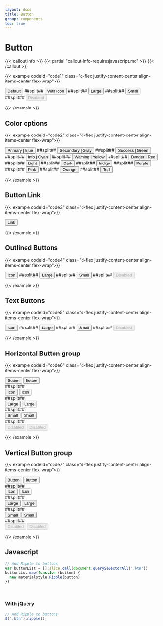 ```yaml
---
layout: docs
title: Button
group: components
toc: true
---
```


# Button

{{< callout info >}}
{{< partial "callout-info-requiresjavascript.md" >}}
{{< /callout >}}

{{< example codeId="code1" class="d-flex justify-content-center align-items-center flex-wrap">}}

<button type="button" class="btn btn-purple m-1">
  Default
</button>
##split##
<button type="button" class="btn btn-purple m-1">
  With Icon <i class="bi bi-star-fill"></i>
</button>
##split##
<button type="button" class="btn btn-purple btn-lg m-1">
  Large
</button>
##split##
<button type="button" class="btn btn-purple btn-sm m-1">
  Small
</button>
##split##
<button type="button" class="btn btn-purple m-1" disabled>
  Disabled
</button>

{{< /example >}}

## Color options

{{< example codeId="code2" class="d-flex justify-content-center align-items-center flex-wrap">}}

<button type="button" class="btn btn-primary m-1">
  Primary | Blue
</button>
##split##
<button type="button" class="btn btn-secondary m-1">
  Secondary | Gray
</button>
##split##
<button type="button" class="btn btn-success m-1">
  Success | Green
</button>
##split##
<button type="button" class="btn btn-info m-1">
  Info | Cyan
</button>
##split##
<button type="button" class="btn btn-warning m-1">
  Warning | Yellow
</button>
##split##
<button type="button" class="btn btn-danger m-1">
  Danger | Red
</button>
##split##
<button type="button" class="btn btn-light m-1">
  Light
</button>
##split##
<button type="button" class="btn btn-dark m-1">
  Dark
</button>
##split##
<button type="button" class="btn btn-indigo m-1">
  Indigo
</button>
##split##
<button type="button" class="btn btn-purple m-1">
  Purple
</button>
##split##
<button type="button" class="btn btn-pink m-1">
  Pink
</button>
##split##
<button type="button" class="btn btn-orange m-1">
  Orange
</button>
##split##
<button type="button" class="btn btn-teal m-1">
  Teal
</button>

{{< /example >}}

## Button Link
{{< example codeId="code3" class="d-flex justify-content-center align-items-center flex-wrap">}}

<button type="button" class="btn btn-link m-1">
  Link
</button>
        
{{< /example >}}

## Outlined Buttons
{{< example codeId="code4" class="d-flex justify-content-center align-items-center flex-wrap">}}

<button type="button" class="btn btn-outline-pink m-1">
  Icon <i class="bi bi-star-fill"></i>
</button>
##split##
<button type="button" class="btn btn-outline-pink btn-lg m-1">
  Large
</button>
##split##
<button type="button" class="btn btn-outline-pink btn-sm m-1">
  Small
</button>
##split##
<button type="button" class="btn btn-outline-pink m-1" disabled>
  Disabled
</button>
        
{{< /example >}}

## Text Buttons
{{< example codeId="code5" class="d-flex justify-content-center align-items-center flex-wrap">}}

<button type="button" class="btn btn-text-green m-1">
  Icon <i class="bi bi-star-fill"></i>
</button>
##split##
<button type="button" class="btn btn-text-green btn-lg m-1">
  Large
</button>
##split##
<button type="button" class="btn btn-text-green btn-sm m-1">
  Small
</button>
##split##
<button type="button" class="btn btn-text-green m-1" disabled>
  Disabled
</button>
        
{{< /example >}}

## Horizontal Button group
{{< example codeId="code6" class="d-flex justify-content-center align-items-center flex-wrap">}}

<div class="btn-group m-1">
  <button type="button" class="btn btn-indigo">Button</button>
  <button type="button" class="btn btn-indigo">Button</button>
</div>
##split##
<div class="btn-group m-1">
  <button type="button" class="btn btn-indigo">
    Icon <i class="bi bi-star-fill"></i>
  </button>
  <button type="button" class="btn btn-indigo">
    Icon <i class="bi bi-star-fill"></i>
  </button>
</div>
##split##
<div class="btn-group m-1">
  <button type="button" class="btn btn-indigo btn-lg">Large</button>
  <button type="button" class="btn btn-indigo btn-lg">Large</button>
</div>
##split##
<div class="btn-group m-1">
  <button type="button" class="btn btn-indigo btn-sm">Small</button>
  <button type="button" class="btn btn-indigo btn-sm">Small</button>
</div>
##split##
<div class="btn-group m-1">
  <button type="button" class="btn btn-indigo" disabled>Disabled</button>
  <button type="button" class="btn btn-indigo" disabled>Disabled</button>
</div>

{{< /example >}}

## Vertical Button group
{{< example codeId="code7" class="d-flex justify-content-center align-items-center flex-wrap">}}

<div class="btn-group-vertical m-1">
  <button type="button" class="btn btn-indigo">Button</button>
  <button type="button" class="btn btn-indigo">Button</button>
</div>
##split##
<div class="btn-group-vertical m-1">
  <button type="button" class="btn btn-indigo">
    Icon <i class="bi bi-star-fill"></i>
  </button>
  <button type="button" class="btn btn-indigo">
    Icon <i class="bi bi-star-fill"></i>
  </button>
</div>
##split##
<div class="btn-group-vertical m-1">
  <button type="button" class="btn btn-indigo btn-lg">Large</button>
  <button type="button" class="btn btn-indigo btn-lg">Large</button>
</div>
##split##
<div class="btn-group-vertical m-1">
  <button type="button" class="btn btn-indigo btn-sm">Small</button>
  <button type="button" class="btn btn-indigo btn-sm">Small</button>
</div>
##split##
<div class="btn-group-vertical m-1">
  <button type="button" class="btn btn-indigo" disabled>Disabled</button>
  <button type="button" class="btn btn-indigo" disabled>Disabled</button>
</div>
        
{{< /example >}}

## Javascript
```javascript
// Add Ripple to buttons
var buttonList = [].slice.call(document.querySelectorAll('.btn'))
buttonList.map(function (button) {
  new materialstyle.Ripple(button)
})
```

<br>

### With jQuery
```javascript
// Add Ripple to buttons
$('.btn').ripple();
```
